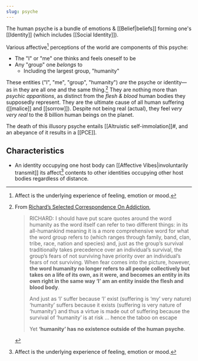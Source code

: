 ```yaml
---
slug: psyche
---
```

The human psyche is a bundle of emotions & [[Belief|beliefs]] forming one's [[Identity]] (which includes [[Social Identity]]).

Various affective[^affect] perceptions of the world are components of this psyche:

- The "I" or "me" one thinks and feels oneself to be
- Any "group" one *belongs* to
	- Including the largest group, "humanity"

These entities ("I", "me", "group", "humanity") *are* the psyche or identity—as in they are all one and the same thing.[^humanity] They are nothing more than *psychic apparitions*, as distinct from the *flesh & blood* human bodies they supposedly represent. They are the ultimate cause of all human suffering ([[malice]] and [[sorrow]]). Despite not being real (actual), they feel *very very real* to the 8 billion human beings on the planet.

The death of this illusory psyche entails [[Altruistic self-immolation]]#, and an abeyance of it results in a [[PCE]].

## Characteristics

- An identity occupying one host body can [[Affective Vibes|involuntarily transmit]] its affect[^affect] contents to other identities occupying other host bodies regardless of distance.


[^affect]: Affect is the underlying experience of feeling, emotion or mood.

[^humanity]: 
	From [Richard’s Selected Correspondence On Addiction](https://actualfreedom.com.au/richard/selectedcorrespondence/sc-addiction.htm),
	> RICHARD: I should have put scare quotes around the word humanity as the word itself can refer to two different things: in its all-humankind meaning it is a more comprehensive word for what the word group refers to (which ranges through family, band, clan, tribe, race, nation and species) and, just as the group’s survival traditionally takes precedence over an individual’s survival, the group’s fears of not surviving have priority over an individual’s fears of not surviving. When fear comes into the picture, however, **the word humanity no longer refers to all people collectively but takes on a life of its own, as it were, and becomes an entity in its own right in the same way ‘I’ am an entity inside the flesh and blood body**.
    > 
    > And just as ‘I’ suffer because ‘I’ exist (suffering is ‘my’ very nature) ‘humanity’ suffers because it exists (suffering is very nature of ‘humanity’) and thus a virtue is made out of suffering because the survival of ‘humanity’ is at risk ... hence the taboo on escape
    > 
    > Yet **‘humanity’ has no existence outside of the human psyche**. 
